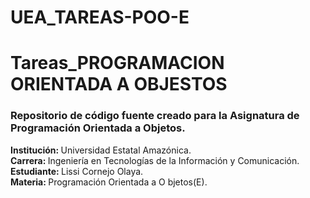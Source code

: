 # UEA_TAREAS-POO-E
<h1>Tareas_PROGRAMACION ORIENTADA A OBJESTOS</h1>

<h3>Repositorio de código fuente creado para la Asignatura de Programación Orientada a Objetos.</h3>

<p>
    <strong>Institución: </strong>Universidad Estatal Amazónica. <br>
    <strong>Carrera: </strong>Ingeniería en Tecnologías de la Información y Comunicación. <br>
    <strong>Estudiante: </strong>Lissi Cornejo Olaya. <br>
    <strong>Materia: </strong>Programación Orientada a O bjetos(E). <br>
    
</p>
